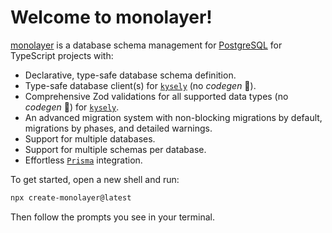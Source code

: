 # Welcome to monolayer!

[monolayer](https://dunkelbraun.github.io/monolayer) is a database schema management for [PostgreSQL](https://www.postgresql.org) for TypeScript projects with:
- Declarative, type-safe database schema definition.
- Type-safe database client(s) for [`kysely`](https://kysely.dev) (no *codegen* :tada:).
- Comprehensive Zod validations for all supported data types (no *codegen* :tada:) for [`kysely`](https://kysely.dev).
- An advanced migration system with non-blocking migrations by default, migrations by phases, and detailed warnings.
- Support for multiple databases.
- Support for multiple schemas per database.
- Effortless [`Prisma`](https://www.prisma.io) integration.

To get started, open a new shell and run:

```sh
npx create-monolayer@latest
```

Then follow the prompts you see in your terminal.
